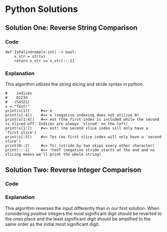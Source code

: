 # Python Solutions

## Solution One: Reverse String Comparison

### Code
```python3
def IsPalindrome(x:int) -> bool:
    x_str = str(x)
    return x_str == x_str[::-1]
```

### Explanation

This algorithm utilizes the string slicing and stride syntax in python.

```python3
#    indices
#    01234
#  -(54321) 
s = "Test!"
print(s[1])     #=> e
print(s[-4])    #=> e (negative indexing does not utilize 0)
print(s[1:4])   #=> est (the first index is included while the second is sliced off. Indices are always 'sliced' on the left)
print(s[1:])    #=> est! (no second slice index sill only have a 'first slice')
print(s[:3])    #=> Tes (no first slice index will only have a 'second slice')
print(0::2)     #=> Ts! (stride by two skips every other character)
print(::-1)     #=> !tesT (negative stride starts at the end and no slicing means we'll print the whole string)

```
## Solution Two: Reverse Integer Comparison
### Code
### Explanation
This algorithm reverses the input differently than in our first solution. When considering positive integers the most significant digit should be reverted to the ones place and the least significant digit should be amplified to the same order as the initial most significant digit.
